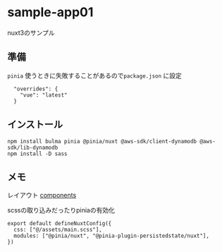 # sample-app01

nuxt3のサンプル

## 準備

`pinia` 使うときに失敗することがあるので`package.json` に設定

```
  "overrides": {
    "vue": "latest"
  }
```


## インストール

```
npm install bulma pinia @pinia/nuxt @aws-sdk/client-dynamodb @aws-sdk/lib-dynamodb
npm install -D sass
```

## メモ

レイアウト [components](https://nuxt.com/docs/getting-started/seo-meta#components)

scssの取り込みだったりpiniaの有効化

```
export default defineNuxtConfig({
  css: ["@/assets/main.scss"],
  modules: ["@pinia/nuxt", "@pinia-plugin-persistedstate/nuxt"],
})
```

